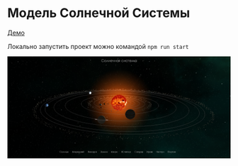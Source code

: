 # Модель Солнечной Системы

[Демо](https://tihi777.github.io/solar-system/)

Локально запустить проект можно командой `npm run start`

![Solar System](https://github.com/Tihi777/Tihi777.github.io/raw/master/src/img/planets/solarSystem.png)
